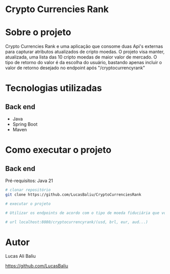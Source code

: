 # Crypto Currencies Rank

# Sobre o projeto

Crypto Currencies Rank e uma aplicação que consome duas Api's externas para capturar atributos atualizados de cripto moedas.
O projeto visa manter, atualizada, uma lista das 10 cripto moedas de maior valor de mercado. O tipo de retorno do valor é da escolha do usuário,
bastando apenas incluir o valor de retorno desejado no endpoint após "/cryptocurrencyrank"

# Tecnologias utilizadas
## Back end
- Java
- Spring Boot
- Maven

# Como executar o projeto

## Back end
Pré-requisitos: Java 21

```bash
# clonar repositório
git clone https://github.com/LucasBaliu/CryptoCurrenciesRank

# executar o projeto

# Utilizar os endpoints de acordo com o tipo de moeda fiduciária que você quer como retorno de valor (/usd, /brl, /eur...)

# url localhost:8080/cryptocurrencyrank/(usd, brl, eur, aud...)

```

# Autor

Lucas Ali Baliu

https://github.com/LucasBaliu
